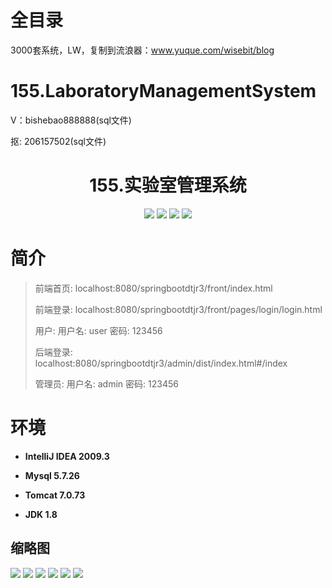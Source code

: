 # 全目录

3000套系统，LW，复制到流浪器：www.yuque.com/wisebit/blog

# 155.LaboratoryManagementSystem

<p>V：bishebao888888(sql文件)</p>
<p>抠: 206157502(sql文件)</p>

<p><h1 align="center">155.实验室管理系统</h1></p>


<p align="center">
	<img src="https://img.shields.io/badge/jdk-1.8-orange.svg"/>
    <img src="https://img.shields.io/badge/springBoot-5.x-lightgrey.svg"/>
    <img src="https://img.shields.io/badge/mysql-5.x-yellow.svg"/>
    <img src="https://img.shields.io/badge/vue-3.x-blue.svg"/>
</p>

# 简介
>
> 
> 
> 前端首页: localhost:8080/springbootdtjr3/front/index.html
>
> 前端登录: localhost:8080/springbootdtjr3/front/pages/login/login.html
>
> 用户: 用户名: user 密码: 123456
>
> 后端登录: localhost:8080/springbootdtjr3/admin/dist/index.html#/index
>
> 管理员: 用户名: admin 密码: 123456



# 环境

- <b>IntelliJ IDEA 2009.3</b>

- <b>Mysql 5.7.26</b>

- <b>Tomcat 7.0.73</b>

- <b>JDK 1.8</b>




## 缩略图

![](https://bitwise.oss-cn-heyuan.aliyuncs.com/2024/9/10/366cdf6d-4d35-4dfa-add8-9b30b4185941.png)
![](https://bitwise.oss-cn-heyuan.aliyuncs.com/2024/9/10/ae5badcc-42d2-43c7-9989-d10330ea9b60.png)
![](https://bitwise.oss-cn-heyuan.aliyuncs.com/2024/9/10/88ad3fb8-01b5-423b-9a50-cd222acf7214.png)
![](https://bitwise.oss-cn-heyuan.aliyuncs.com/2024/9/10/3b572389-aa4d-4605-b5e9-9f4c4fbe83ff.png)
![](https://bitwise.oss-cn-heyuan.aliyuncs.com/2024/9/10/a62867b5-bda8-464b-b16b-2eca1b079a3c.png)
![](https://bitwise.oss-cn-heyuan.aliyuncs.com/2024/9/10/e0ee11c8-47e8-41d0-8cc8-e9f04b697756.png)


